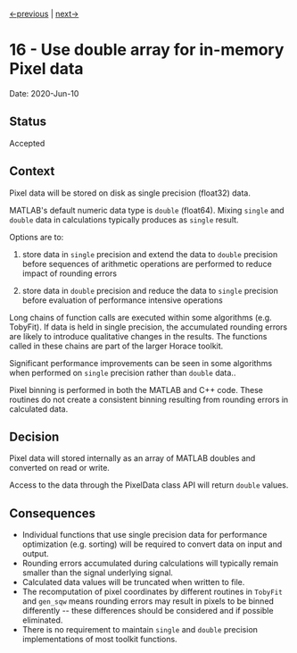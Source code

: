 [<-previous](0015-store-pixel-data-in-single-precision.md) |
[next->](0017-separate-absolute-and-relative-indexing-APIs-in-pixel-array.md)

# 16 - Use double array for in-memory Pixel data

Date: 2020-Jun-10

## Status

Accepted

## Context

Pixel data will be stored on disk as single precision (float32) data.

MATLAB's default numeric data type is `double` (float64). Mixing `single` and `double` data in calculations typically produces as `single` result.

Options are to:

1. store data in `single` precision and extend the data to `double` precision before sequences of arithmetic operations are performed to reduce impact of rounding errors

2. store data in `double` precision and reduce the data to `single` precision before evaluation of performance intensive operations

Long chains of function calls are executed within some algorithms (e.g. TobyFit). If data is held in single precision, the accumulated rounding errors are likely to introduce qualitative changes in the results. The functions called in these chains are part of the larger Horace toolkit.

Significant performance improvements can be seen in some algorithms when performed on `single` precision rather than `double` data..

Pixel binning is performed in both the MATLAB and C++ code. These routines do not create a consistent binning resulting from rounding errors in calculated data.

## Decision

Pixel data will stored internally as an array of MATLAB doubles and converted on read or write.

Access to the data through the PixelData class API will return `double` values.

## Consequences

- Individual functions that use single precision data for performance optimization (e.g. sorting) will be required to convert data on input and output.
- Rounding errors accumulated during calculations will typically remain smaller than the signal underlying signal.
- Calculated data values will be truncated when written to file.
- The recomputation of pixel coordinates by different routines in `TobyFit` and `gen_sqw` means rounding errors may result in pixels to be binned differently -- these differences should be considered and if possible eliminated.
- There is no requirement to maintain `single` and `double` precision implementations of most toolkit functions.

